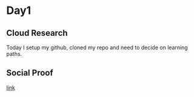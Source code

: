 <!-- This is a template you can use for quick progress days. It removes a lot of the steps we encourage you to share in the longer template 000-DAY-ARTICLE-LONG-TEMPLATE.MD-->

# Day1

## Cloud Research

Today I setup my github, cloned my repo and need to decide on learning paths.

## Social Proof

[link](https://www.linkedin.com/posts/chris-fison_fisontechnet-100days-activity-6750066511219585024-ErnH)
